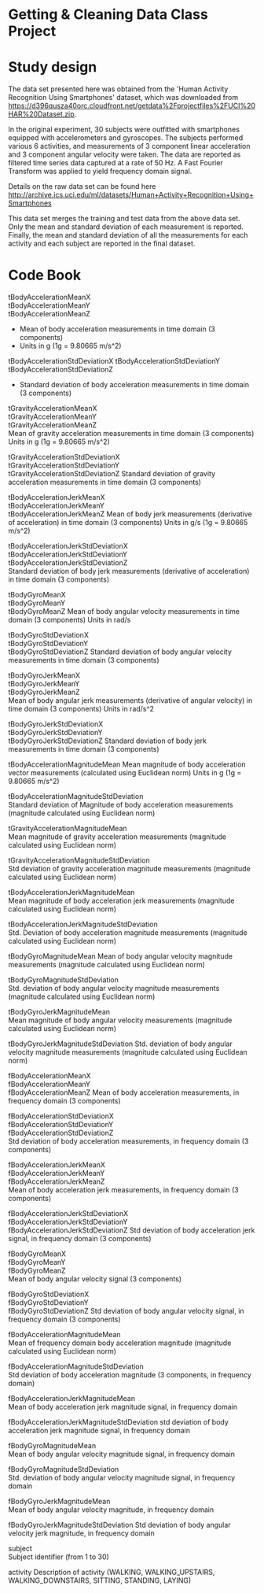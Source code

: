 # Getting & Cleaning Data Class Project

# Study design
The data set presented here was obtained from the 'Human Activity Recognition Using Smartphones' dataset, which was downloaded from https://d396qusza40orc.cloudfront.net/getdata%2Fprojectfiles%2FUCI%20HAR%20Dataset.zip.

In the original experiment, 30 subjects were outfitted with smartphones equipped with accelerometers and gyroscopes.  The subjects performed various 6 activities, and measurements of 3 component linear acceleration and 3 component angular velocity were taken. The data are reported as filtered time series data captured at a rate of 50 Hz.  A Fast Fourier Transform was applied to yield frequency domain signal.

Details on the raw data set can be found here http://archive.ics.uci.edu/ml/datasets/Human+Activity+Recognition+Using+Smartphones 

This data set merges the training and test data from the above data set.  Only the mean and standard deviation of each measurement is reported.  Finally, the mean and standard deviation of all the measurements for each activity and each subject are reported in the final dataset.

# Code Book 

tBodyAccelerationMeanX                         
tBodyAccelerationMeanY                        
tBodyAccelerationMeanZ
  - Mean of body acceleration measurements in time domain (3 components)
  - Units in g (1g = 9.80665 m/s^2)

tBodyAccelerationStdDeviationX
tBodyAccelerationStdDeviationY
tBodyAccelerationStdDeviationZ
  * Standard deviation of body acceleration measurements in time domain (3 components)

 
tGravityAccelerationMeanX                      
tGravityAccelerationMeanY                     
tGravityAccelerationMeanZ  
    Mean of gravity acceleration measurements in time domain (3 components)                    
    Units in g (1g = 9.80665 m/s^2)

tGravityAccelerationStdDeviationX             
tGravityAccelerationStdDeviationY              
tGravityAccelerationStdDeviationZ
    Standard deviation of gravity acceleration measurements in time domain (3 components)             

tBodyAccelerationJerkMeanX                     
tBodyAccelerationJerkMeanY                    
tBodyAccelerationJerkMeanZ
    Mean of body jerk measurements (derivative of acceleration) in time domain (3 components)
    Units in g/s (1g = 9.80665 m/s^2)                    

tBodyAccelerationJerkStdDeviationX            
tBodyAccelerationJerkStdDeviationY             
tBodyAccelerationJerkStdDeviationZ            
    Standard deviation of body jerk measurements (derivative of acceleration) in time domain (3 components)

tBodyGyroMeanX                                 
tBodyGyroMeanY                                
tBodyGyroMeanZ
    Mean of body angular velocity measurements in time domain (3 components)
    Units in rad/s                                

tBodyGyroStdDeviationX                        
tBodyGyroStdDeviationY                         
tBodyGyroStdDeviationZ
    Standard deviation of body angular velocity measurements in time domain (3 components)                        

tBodyGyroJerkMeanX                             
tBodyGyroJerkMeanY                            
tBodyGyroJerkMeanZ     
    Mean of body angular jerk measurements (derivative of angular velocity) in time domain (3 components)
    Units in rad/s^2                         

tBodyGyroJerkStdDeviationX                    
tBodyGyroJerkStdDeviationY                     
tBodyGyroJerkStdDeviationZ
    Standard deviation of body jerk measurements in time domain (3 components)                    

tBodyAccelerationMagnitudeMean
    Mean magnitude of body acceleration vector measurements (calculated using Euclidean norm)
    Units in g (1g = 9.80665 m/s^2)

tBodyAccelerationMagnitudeStdDeviation   
    Standard deviation of Magnitude of body acceleration measurements (magnitude calculated using Euclidean norm)

tGravityAccelerationMagnitudeMean             
    Mean magnitude of gravity acceleration measurements (magnitude calculated using Euclidean norm)

tGravityAccelerationMagnitudeStdDeviation     
    Std deviation of gravity acceleration magnitude measurements (magnitude calculated using Euclidean norm)

tBodyAccelerationJerkMagnitudeMean   
    Mean magnitude of body acceleration jerk measurements (magnitude calculated using Euclidean norm)

tBodyAccelerationJerkMagnitudeStdDeviation  
    Std. Deviation of body acceleration magnitude measurements (magnitude calculated using Euclidean norm)

tBodyGyroMagnitudeMean
    Mean of body angular velocity magnitude measurements (magnitude calculated using Euclidean norm)

tBodyGyroMagnitudeStdDeviation  
    Std. deviation of body angular velocity magnitude measurements (magnitude calculated using Euclidean norm)

tBodyGyroJerkMagnitudeMean       
    Mean magnitude of body angular velocity measurements (magnitude calculated using Euclidean norm)

tBodyGyroJerkMagnitudeStdDeviation
    Std. deviation of body angular velocity magnitude measurements (magnitude calculated using Euclidean norm)

fBodyAccelerationMeanX                         
fBodyAccelerationMeanY                        
fBodyAccelerationMeanZ
    Mean of body acceleration measurements, in frequency domain (3 components)

fBodyAccelerationStdDeviationX                
fBodyAccelerationStdDeviationY                 
fBodyAccelerationStdDeviationZ  
    Std deviation of body acceleration measurements, in frequency domain (3 components)

fBodyAccelerationJerkMeanX                     
fBodyAccelerationJerkMeanY                    
fBodyAccelerationJerkMeanZ     
    Mean of body acceleration jerk measurements, in frequency domain (3 components)

fBodyAccelerationJerkStdDeviationX            
fBodyAccelerationJerkStdDeviationY             
fBodyAccelerationJerkStdDeviationZ
    Std deviation of body acceleration jerk signal, in frequency domain (3 components)

fBodyGyroMeanX                                 
fBodyGyroMeanY                                
fBodyGyroMeanZ                                 
    Mean of body angular velocity signal (3 components)

fBodyGyroStdDeviationX                        
fBodyGyroStdDeviationY                         
fBodyGyroStdDeviationZ
    Std deviation of body angular velocity signal, in frequency domain  (3 components)

fBodyAccelerationMagnitudeMean  
    Mean of frequency domain body acceleration magnitude (magnitude calculated using Euclidean norm)

fBodyAccelerationMagnitudeStdDeviation  
    Std deviation of body acceleration magnitude (3 components, in frequency domain)

fBodyAccelerationJerkMagnitudeMean         
    Mean of body acceleration jerk magnitude signal, in frequency domain

fBodyAccelerationJerkMagnitudeStdDeviation
    std deviation of body acceleration jerk magnitude signal, in frequency domain

fBodyGyroMagnitudeMean            
    Mean of body angular velocity magnitude signal, in frequency domain

fBodyGyroMagnitudeStdDeviation      
    Std. deviation of body angular velocity magnitude signal, in frequency domain

fBodyGyroJerkMagnitudeMean          
    Mean of body angular velocity magnitude, in frequency domain

fBodyGyroJerkMagnitudeStdDeviation 
    Std deviation of body angular velocity jerk magnitude, in frequency domain   

subject     
    Subject identifier (from 1 to 30)

activity
    Description of activity (WALKING, WALKING_UPSTAIRS, WALKING_DOWNSTAIRS, SITTING, STANDING, LAYING)